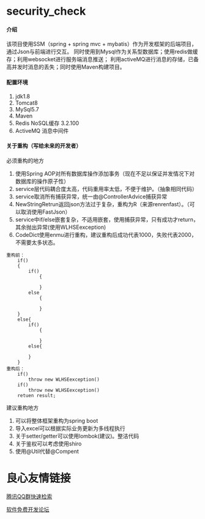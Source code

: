 # security_check



#### 介绍
该项目使用SSM（spring + spring mvc + mybatis）作为开发框架的后端项目，通过Json与前端进行交互。
同时使用到Mysql作为关系型数据库；使用redis做缓存；利用websocket进行服务端消息推送；
利用activeMQ进行消息的存储，已备高并发时消息的丢失；同时使用Maven构建项目。

#### 配置环境
1. jdk1.8
2. Tomcat8
3. MySql5.7
4. Maven
5. Redis NoSQL缓存 3.2.100
6. ActiveMQ 消息中间件

#### 关于重构（写给未来的开发者）
必须重构的地方
1. 使用Spring AOP对所有数据库操作添加事务（现在不足以保证并发情况下对数据库的操作原子性）
2. service层代码耦合度太高，代码重用率太低，不便于维护。（抽象相同代码）
3. service取消所有捕获异常，统一由@ControllerAdvice捕获异常
4. NewStringRetrun返回json方法过于复杂，重构为R（来源renrenfast）。（可以取消使用FastJson）
5. service中if/else嵌套复杂，不适用嵌套，使用捕获异常，只有成功才return，其余抛出异常(使用WLHSEexception)
6. CodeDict使用enmu进行重构，建议重构后成功代表1000，失败代表2000，不需要太多状态。

```
重构前：
    if()
    {
        if()
            {
                
            }
        else
            {
    
            }
    }
    else{
        if()
            {
    
            }
        else{
            
        }
    }
重构后：
    if()
        throw new WLHSEexception()
    if()
        throw new WLHSEexception()
    retuen result;
```


建议重构地方
1. 可以将整体框架重构为spring boot
2. 导入excel可以根据实际业务更新为多线程执行
3. 关于setter/getter可以使用lombok(建议)。整洁代码
4. 关于鉴权可以考虑使用shiro
5. 使用@Util代替@Compent


 # 良心友情链接

[腾讯QQ群快速检索](http://u.720life.cn/s/8cf73f7c)

[软件免费开发论坛](http://u.720life.cn/s/bbb01dc0)